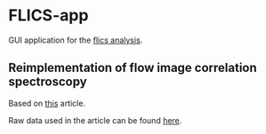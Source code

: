 # FLICS-app
GUI application for the [flics analysis](https://github.com/ZviBaratz/flics).

## Reimplementation of flow image correlation spectroscopy

Based on [this](https://www.nature.com/articles/srep07341) article.

Raw data used in the article can be found [here](https://www.dropbox.com/s/y1o652z1djpcjz6/f03_x5_4p36fps-Ch1.tif?dl=0).

